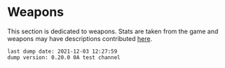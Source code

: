 # Weapons

This section is dedicated to weapons.
Stats are taken from the game and weapons may have descriptions contributed [here](https://www.duckduckgo.com/).

```
last dump date: 2021-12-03 12:27:59
dump version: 0.20.0 0A test channel
```
